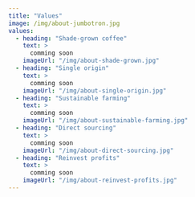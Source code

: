 ```yaml
---
title: "Values"
image: /img/about-jumbotron.jpg
values:
  - heading: "Shade-grown coffee"
    text: >
      comming soon
    imageUrl: "/img/about-shade-grown.jpg"
  - heading: "Single origin"
    text: >
      comming soon
    imageUrl: "/img/about-single-origin.jpg"
  - heading: "Sustainable farming"
    text: >
      comming soon
    imageUrl: "/img/about-sustainable-farming.jpg"
  - heading: "Direct sourcing"
    text: >
      comming soon
    imageUrl: "/img/about-direct-sourcing.jpg"
  - heading: "Reinvest profits"
    text: >
      comming soon
    imageUrl: "/img/about-reinvest-profits.jpg"
---
```

